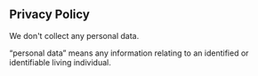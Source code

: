 ## Privacy Policy

We don't collect any personal data.

“personal data” means any information relating to an identified or identifiable living individual.
